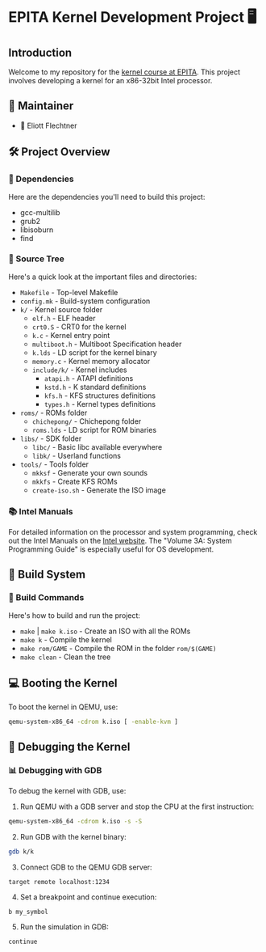 # EPITA Kernel Development Project 🖥️

## Introduction

Welcome to my repository for the [kernel course at EPITA](https://k.lse.epita.fr/). This project involves developing a kernel for an x86-32bit Intel processor.

## 🤝 Maintainer

- 🦈 Eliott Flechtner

## 🛠️ Project Overview

### 🧩 Dependencies

Here are the dependencies you'll need to build this project:

- gcc-multilib
- grub2
- libisoburn
- find

### 📂 Source Tree

Here's a quick look at the important files and directories:

- `Makefile` - Top-level Makefile
- `config.mk` - Build-system configuration
- `k/` - Kernel source folder
  - `elf.h` - ELF header
  - `crt0.S` - CRT0 for the kernel
  - `k.c` - Kernel entry point
  - `multiboot.h` - Multiboot Specification header
  - `k.lds` - LD script for the kernel binary
  - `memory.c` - Kernel memory allocator
  - `include/k/` - Kernel includes
    - `atapi.h` - ATAPI definitions
    - `kstd.h` - K standard definitions
    - `kfs.h` - KFS structures definitions
    - `types.h` - Kernel types definitions
- `roms/` - ROMs folder
  - `chichepong/` - Chichepong folder
  - `roms.lds` - LD script for ROM binaries
- `libs/` - SDK folder
  - `libc/` - Basic libc available everywhere
  - `libk/` - Userland functions
- `tools/` - Tools folder
  - `mkksf` - Generate your own sounds
  - `mkkfs` - Create KFS ROMs
  - `create-iso.sh` - Generate the ISO image

### 📚 Intel Manuals

For detailed information on the processor and system programming, check out the Intel Manuals on the [Intel website](http://www.intel.com/products/processor/manuals/). The "Volume 3A: System Programming Guide" is especially useful for OS development.

## 🚀 Build System

### 🔧 Build Commands

Here's how to build and run the project:

- `make` | `make k.iso` - Create an ISO with all the ROMs
- `make k` - Compile the kernel
- `make rom/GAME` - Compile the ROM in the folder `rom/$(GAME)`
- `make clean` - Clean the tree

## 💻 Booting the Kernel

To boot the kernel in QEMU, use:

```bash
qemu-system-x86_64 -cdrom k.iso [ -enable-kvm ]
```


## 🐛 Debugging the Kernel

### 📊 Debugging with GDB

To debug the kernel with GDB, use:

1. Run QEMU with a GDB server and stop the CPU at the first instruction:

```bash
qemu-system-x86_64 -cdrom k.iso -s -S
```

2. Run GDB with the kernel binary:

```bash
gdb k/k
```

3. Connect GDB to the QEMU GDB server:

```gdb
target remote localhost:1234
```

4. Set a breakpoint and continue execution:

```gdb
b my_symbol
```

5. Run the simulation in GDB:

```gdb
continue
```
